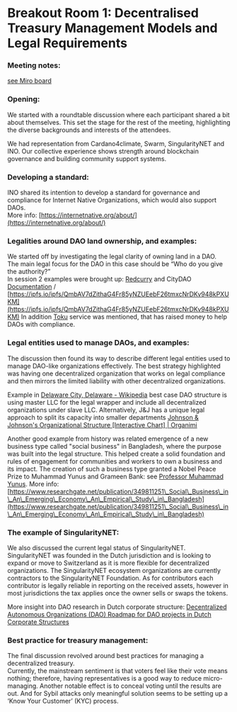 # Breakout Room 1: Decentralised Treasury Management Models and Legal Requirements

### Meeting notes:&#x20;

[see Miro board](https://miro.com/app/board/uXjVM1ry\_hY=/?moveToWidget=3458764571742501542\&cot=14)

### Opening:

We started with a roundtable discussion where each participant shared a bit about themselves. This set the stage for the rest of the meeting, highlighting the diverse backgrounds and interests of the attendees.

We had representation from Cardano4climate, Swarm, SingularityNET and INO. Our collective experience shows strength around blockchain governance and building community support systems.

### Developing a standard:

INO shared its intention to develop a standard for governance and compliance for Internet Native Organizations, which would also support DAOs.\
More info: [https://internetnative.org/about/](https://internetnative.org/about/)

### Legalities around DAO land ownership, and examples:

We started off by investigating the legal clarity of owning land in a DAO.\
The main legal focus for the DAO in this case should be “Who do you give the authority?”\
In session 2 examples were brought up: [Redcurry](https://docs.redcurry.co/#/asset/legal/overview) and CityDAO [Documentation](https://drive.google.com/drive/folders/1MbCAUgZq2CfFXvsn\_dqwb2s0hOa4PpDI) / [https://ipfs.io/ipfs/QmbAV7dZithaG4Fr85yNZUEebF26tmxcNrDKv948kPXUKM](https://ipfs.io/ipfs/QmbAV7dZithaG4Fr85yNZUEebF26tmxcNrDKv948kPXUKM) In addition [Toku](https://www.toku.com/) service was mentioned, that has raised money to help DAOs with compliance.

### Legal entities used to manage DAOs, and examples:

The discussion then found its way to describe different legal entities used to manage DAO-like organizations effectively. The best strategy highlighted was having one decentralized organization that works on legal compliance and then mirrors the limited liability with other decentralized organizations.

Example in [Delaware City, Delaware - Wikipedia](https://en.wikipedia.org/wiki/Delaware\_City,\_Delaware) best case DAO structure is using master LLC for the legal wrapper and include all decentralized organizations under slave LLC. Alternatively, J\&J has a unique legal approach to split its capacity into smaller departments [Johnson & Johnson's Organizational Structure \[Interactive Chart\] | Organimi](https://www.organimi.com/organizational-structures/johnsonjohnson/)

Another good example from history was related emergence of a new business type called "social business" in Bangladesh, where the purpose was built into the legal structure. This helped create a solid foundation and rules of engagement for communities and workers to own a business and its impact. The creation of such a business type granted a Nobel Peace Prize to Muhammad Yunus and Grameen Bank: see [Professor Muhammad Yunus](https://www.afdb.org/fileadmin/uploads/afdb/Documents/Generic-Documents/Biography%20Professor%20Muhammad%20Yunus.pdf). More info: [https://www.researchgate.net/publication/349811251\_Social\_Business\_in\_An\_Emerging\_Economy\_An\_Empirical\_Study\_in\_Bangladesh](https://www.researchgate.net/publication/349811251\_Social\_Business\_in\_An\_Emerging\_Economy\_An\_Empirical\_Study\_in\_Bangladesh)

### The example of SingularityNET:

We also discussed the current legal status of SingularityNET. SingularityNET was founded in the Dutch jurisdiction and is looking to expand or move to Switzerland as it is more flexible for decentralized organizations. The SingularityNET ecosystem organizations are currently contractors to the SingularityNET Foundation. As for contributors each contributor is legally reliable in reporting on the received assets, however in most jurisdictions the tax applies once the owner sells or swaps the tokens.

More insight into DAO research in Dutch corporate structure: [Decentralized Autonomous Organizations (DAO) Roadmap for DAO projects in Dutch Corporate Structures](https://dutchblockchaincoalition.org/assets/images/default/DAO-roadmap-DBC.pdf)

### Best practice for treasury management:

The final discussion revolved around best practices for managing a decentralized treasury.\
Currently, the mainstream sentiment is that voters feel like their vote means nothing; therefore, having representatives is a good way to reduce micro-managing. Another notable effect is to conceal voting until the results are out. And for Sybil attacks only meaningful solution seems to be setting up a ‘Know Your Customer’ (KYC) process.
